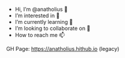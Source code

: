 - Hi, I’m @anatholius 👋 
- I’m interested in 👀
- I’m currently learning 🌱 
- I’m looking to collaborate on 💞️
- How to reach me 📫

GH Page: https://anatholius.hithub.io (legacy)
<!---
anatholius/anatholius is a ✨ special ✨ repository because its `README.md` (this file) appears on your GitHub profile.
You can click the Preview link to take a look at your changes.
--->
